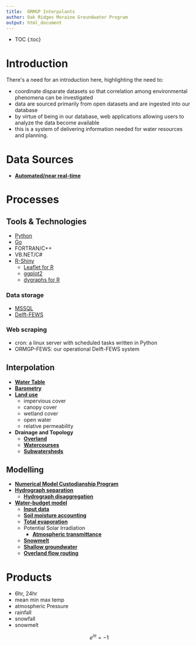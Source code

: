 ```yaml
---
title:  ORMGP Interpolants
author: Oak Ridges Moraine Groundwater Program
output: html_document
---
```


* TOC
{:toc}

# Introduction
There's a need for an introduction here, highlighting the need to:
* coordinate disparate datasets so that correlation among environmental phenomena can be investigated
* data are sourced primarily from open datasets and are ingested into our database
* by virtue of being in our database, web applications allowing users to analyze the data become available
* this is a system of delivering information needed for water resources and planning.





# Data Sources
* **[Automated/near real-time](/interpolants/sources/sources.html)**


# Processes

## Tools & Technologies
* [Python](https://www.python.org/)
* [Go](https://go.dev/)
* FORTRAN/C++
* VB.NET/C#
* [R-Shiny](https://shiny.rstudio.com/)
   * [Leaflet for R](https://rstudio.github.io/leaflet/)
   * [ggplot2](https://ggplot2.tidyverse.org/)
   * [dygraphs for R](https://rstudio.github.io/dygraphs/)

### Data storage
* [MSSQL](https://www.microsoft.com/en-us/sql-server/sql-server-2019)
* [Delft-FEWS](https://www.deltares.nl/app/uploads/2015/01/Delft-FEWS_brochure-2017.pdf)

### Web scraping
* cron: a linux server with scheduled tasks written in Python
* ORMGP-FEWS: our operational Delft-FEWS system


## Interpolation
* **[Water Table](https://owrc.github.io/watertable/)**
* **[Barometry](/interpolants/interpolation/barometry.html)**
* **[Land use](/interpolants/interpolation/landuse.html)**
    * impervious cover
    * canopy cover
    * wetland cover
    * open water
    * relative permeability
* **Drainage and Topology**
    * **[Overland](/interpolants/interpolation/overland.html)**
    * **[Watercourses](/interpolants/interpolation/watercourses.html)**
    * **[Subwatersheds](/interpolants/interpolation/subwatershed.html)**



## Modelling
* **[Numerical Model Custodianship Program](https://owrc.github.io/snapshots/numerical-model-custodianship-program.html)**
* **[Hydrograph separation](/interpolants/modelling/hydrographseparation.html)**
   * **[Hydrograph disaggregation](/interpolants/modelling/hydroparse.html)**
* **[Water-budget model](/interpolants/modelling/waterbudgetmodel.html)**
   * **[Input data](/interpolants/modelling/waterbudget/data.html)**
   * **[Soil moisture accounting](/interpolants/modelling/waterbudget/sma.html)**
   * **[Total evaporation](/interpolants/modelling/waterbudget/pet.html)**
   * Potential Solar Irradiation
      * **[Atmospheric transmittance](/interpolants/modelling/BristowCampbell.html)**
   * **[Snowmelt](/interpolants/modelling/waterbudget/snowmeltCCF.html)**
   * **[Shallow groundwater](/interpolants/modelling/waterbudget/gw.html)**
   * **[Overland flow routing](/interpolants/modelling/waterbudget/overlandflow.html)**

   

# Products
* 6hr, 24hr
* mean min max temp
* atmospheric Pressure
* rainfall
* snowfall
* snowmelt

$$ e^{i\pi} = - 1 $$
